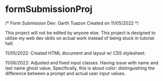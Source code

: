 # formSubmissionProj
/*
Form Submission 
Dev: Garth Tuazon
Created on 11/05/2022
*/

This project will not be edited by anyone else. 
This project is designed to utilize my web dev skills on actual work instead of being stuck in tutorial hell.

11/05/2022:
Created HTML document and layout w/ CSS stylesheet.

11/08/2022:
Adjusted and fixed input classes. Having issue with name and last name ghost value. Specifically, this is about color: distinguishing the difference between a prompt and actual user input values.

